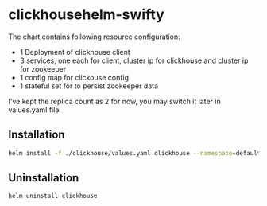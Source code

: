 # clickhousehelm-swifty

The chart contains following resource configuration:
- 1 Deployment of clickhouse client
- 3 services, one each for client, cluster ip for clickhouse and cluster ip for zookeeper
- 1 config map for clickouse config
- 1 stateful set for to persist zookeeper data

I've kept the replica count as 2 for now, you may switch it later in values.yaml file.
## Installation

```bash
helm install -f ./clickhouse/values.yaml clickhouse --namespace=default ./clickhouse
```
## Uninstallation

```bash
helm uninstall clickhouse
```
